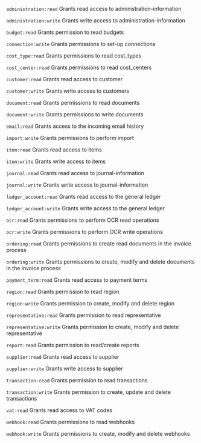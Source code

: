 `administration:read`
Grants read access to administration-information

`administration:write`
Grants write access to administration-information

`budget:read`
Grants permission to read budgets

`connection:write`
Grants permissions to set-up connections

`cost_type:read`
Grants permissions to read cost_types

`cost_center:read`
Grants permissions to read cost_centers

`customer:read`
Grants read access to customer

`customer:write`
Grants write access to customers

`document:read`
Grants permissions to read documents

`document:write`
Grants permissions to write documents

`email:read`
Grants access to the incoming email history

`import:write`
Grants permissions to perform import

`item:read`
Grants read access to items

`item:write`
Grants write access to items

`journal:read`
Grants read access to journal-information

`journal:write`
Grants write access to journal-information

`ledger_account:read`
Grants read access to the general ledger

`ledger_account:write`
Grants write access to the general ledger

`ocr:read`
Grants permissions to perform OCR read operations

`ocr:write`
Grants permissions to perform OCR write operations

`ordering:read`
Grants permissions to create read documents in the invoice process

`ordering:write`
Grants permissions to create, modify and delete documents in the invoice process

`payment_term:read`
Grants read access to payment terms

`region:read`
Grants permission to read region

`region:write`
Grants permission to create, modify and delete region

`representative:read`
Grants permission to read representative

`representative:write`
Grants permission to create, modify and delete representative

`report:read`
Grants permission to read/create reports

`supplier:read`
Grants read access to supplier

`supplier:write`
Grants write access to supplier

`transaction:read`
Grants permission to read transactions

`transaction:write`
Grants permission to create, update and delete transactions

`vat:read`
Grants read access to VAT codes

`webhook:read`
Grants permissions to read webhooks

`webhook:write`
Grants permissions to create, modify and delete webhooks